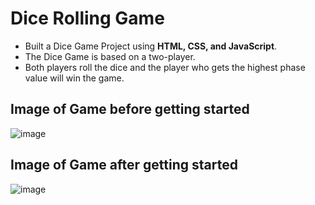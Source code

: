 # Dice Rolling Game 
* Built a Dice Game Project using __HTML, CSS, and JavaScript__. 
* The Dice Game is based on a two-player. 
* Both players roll the dice and the player who gets the highest phase value will win the game.
## Image of Game before getting started
![image](https://user-images.githubusercontent.com/76626095/123510652-5be56500-d69a-11eb-8b86-6b9c799f1af1.png)
## Image of Game after getting started
![image](https://user-images.githubusercontent.com/76626095/123510809-23925680-d69b-11eb-88cd-f23ccd61c326.png)
